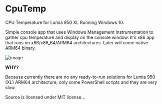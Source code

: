 # CpuTemp

CPU Temperature for Lumia 950 XL Running Windows 10.

Simple console app that uses Windows Management Instrumentation to gather cpu temperature and display on the console window. It's x86 app that runs on x86/x86_64/ARM64 architectures. Later will come native ARM64 binary.

![image](https://github.com/dans34/cputemp/assets/344244/ac1fc789-edad-4001-9882-753d92bad12f)


**WHY?** 

Because currently there are no any ready-to-run solutions for Lumia 950 (XL) ARM64 architecture, 
only some PowerShell scripts and they are very slow.

Source is licensed under MIT license...
